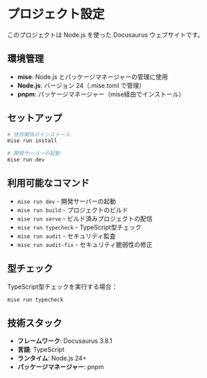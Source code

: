 # プロジェクト設定

このプロジェクトは Node.js を使った Docusaurus ウェブサイトです。

## 環境管理

- **mise**: Node.js とパッケージマネージャーの管理に使用
- **Node.js**: バージョン 24（.mise.toml で管理）
- **pnpm**: パッケージマネージャー（mise経由でインストール）

## セットアップ

```bash
# 依存関係のインストール
mise run install

# 開発サーバーの起動
mise run dev
```

## 利用可能なコマンド

- `mise run dev` - 開発サーバーの起動
- `mise run build` - プロジェクトのビルド
- `mise run serve` - ビルド済みプロジェクトの配信
- `mise run typecheck` - TypeScript型チェック
- `mise run audit` - セキュリティ監査
- `mise run audit-fix` - セキュリティ脆弱性の修正

## 型チェック

TypeScript型チェックを実行する場合：
```bash
mise run typecheck
```

## 技術スタック

- **フレームワーク**: Docusaurus 3.8.1
- **言語**: TypeScript
- **ランタイム**: Node.js 24+
- **パッケージマネージャー**: pnpm